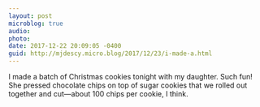 ```yaml
---
layout: post
microblog: true
audio: 
photo: 
date: 2017-12-22 20:09:05 -0400
guid: http://mjdescy.micro.blog/2017/12/23/i-made-a.html
---
```

I made a batch of Christmas cookies tonight with my daughter. Such fun! She pressed chocolate chips on top of sugar cookies that we rolled out together and cut—about 100 chips per cookie, I think.
